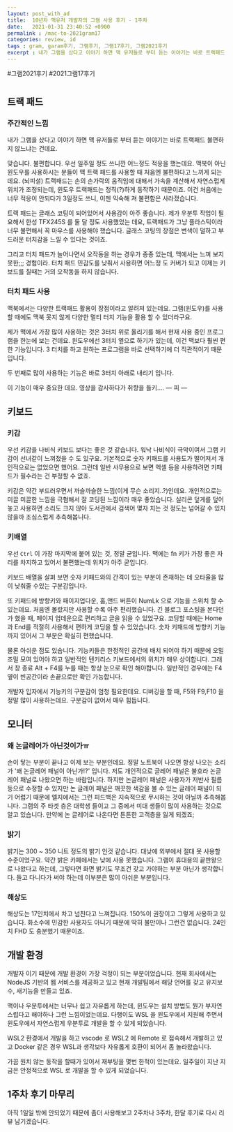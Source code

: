 ```yaml
---
layout: post_with_ad
title:  10년차 맥유저 개발자의 그램 사용 후기 - 1주차
date:   2021-01-31 23:40:52 +0900
permalink : /mac-to-2021gram17
categories: review, id
tags : gram, garam후기, 그램후기, 그램17후기, 그램2021후기
excerpt : 내가 그램을 샀다고 이야기 하면 맥 유저들로 부터 듣는 이야기는 바로 트랙패드 불편하지 않느냐는 건데요.
---
```


\#그램2021후기 \#2021그램17후기

# 
## 트랙 패드

### 주간적인 느낌

내가 그램을 샀다고 이야기 하면 맥 유저들로 부터 듣는 이야기는 바로 트랙패드 불편하지 않느냐는 건데요.

맞습니다. 불편합니다. 우선 일주일 정도 쓰니깐 어느정도 적응을 했는데요. 맥북이 아닌 윈도우를 사용하시는 분들이 맥 트랙 패드를 사용할 때 처음엔 불편하다고 느끼게 되는데요. (뇌피셜) 트랙패드는 손의 손가락의 움직임에 대해서 가속을 계산해서 자연스럽게 위치가 조정되는데, 윈도우 트랙패드는 정직(?)하게 동작하기 때문이죠. 이건 처음에는 너무 적응이 안되다가 3일정도 쓰니, 이젠 익숙해 져 불편함은 사라졌습니다.

트랙 패드는 글래스 코팅이 되어있어서 사용감이 아주 좋습니다. 제가 우분투 작업이 필요해서 한성 TFX245S 를 둘 달 정도 사용했었는 데요, 트랙패드가 그냥 플라스틱이라 너무 불편해서 꼭 마우스를 사용해야 했습니다. 글래스 코팅의 장점은 변색이 덜하고 부드러운 터치감을 느낄 수 있다는 것이죠.

그리고 터치 패드가 늘어나면서 오작동을 하는 경우가 종종 있는데, 맥에서는 느껴 보지 못한;;; 경험이라. 터치 패드 민감도를 낮춰서 사용하면 어느정 도 커버가 되고 이제는 키보드를 칠때는 거의 오작동을 하지 않습니다.

### 터치 패드 사용

맥북에서는 다양한 트랙패드 활용이 장점이라고 알려져 있는데요. 그램(윈도우)를 사용할 때에도 맥북 못지 않게 다양한 멀티 터치 기능을 활용 할 수 있더라구요.

제가 맥에서 가장 많이 사용하는 것은 3터치 위로 올리기를 해서 현재 사용 중인 프로그램을 한눈에 보는 건데요. 윈도우에선 3터치 옆으로 하기가 있는데, 이건 맥보다 훨씬 편한 기능입니다. 3 터치를 하고 원하는 프로그램을 바로 선택하기에 더 직관적이기 때문입니다.

두 번째로 많이 사용하는 기능은 바로 3터치 아래로 내리기 입니다.

이 기능이 매우 중요한 데요. 영상을 감사하다가 취향을 들키.... — 피 —

## 키보드

### 키감

우선 키감을 나비식 키보드 보다는 좋은 것 같습니다. 워낙 나비식이 극악이여서 그램 키감이 선녀같이 느껴졌을 수 도 있구요. 기본적으로 숫자 키패드를 사용도가 떨어져서 개인적으로는 없었으면 했어요. 그런데 일반 사무용으로 보면 엑셀 등을 사용하려면 키패드가 필수라는 건 부정할 수 없죠.

키감은 약간 부드러우면서 까슬까슬한 느낌(이게 무슨 소리지..?)인데요. 개인적으로는 미끌 미끌한 느낌을 극혐해서 잘 코딩된 느낌이라 매우 좋았습니다. 실리콘 덮게를 덮어 놓고 사용하면 소리도 크지 않아 도서관에서 검색어 몇자 치는 것 정도는 넘어갈 수 있지 않을까 조심스럽게 추측해봅니다.

### 키배열

우선 `Ctrl` 이 가장 마지막에 붙어 있는 것, 정말 굳입니다. 맥에는 fn 키가 가장 좋은 자리를 차지하고 있어서 불편했는데 위치가 아주 굳입니다.

키보드 배열을 살펴 보면 숫자 키패드와의 간격이 있는 부분이 존재하는 데 오타율을 많이 낮춰줄 수있는 구분감입니다. 

또 키패드에 방향키와 패이지업다운, 홈,앤드 버튼이 NumLk 으로 기능을 스위치 할 수 있는데요. 처음엔 몰랐지만 사용할 수록 아주 편리했습니다. 긴 블로그 포스팅을 본다던가 했을 때, 페이지 업데운으로 편리하고 글을 읽을 수 있었구요. 코딩할 때에는 Home 과 End를 적절히 사용해서 편하게 코딩을 할 수 있었습니다. 숫자 키패드에 방향키 기능 까지 있어서 그 부분은 확실히 편했습니다.

물론 아쉬운 점도 있습니다. 기능키들은 한정적인 공간에 배치 되어야 하기 때문에 오밀 조밀 모여 있어야 하고 일반적인 텐키리스 키보드에서의 위치가 매우 상이합니다. 그래서 창 종료 Alt + F4를 누를 때는 항상 눈으로 확인 해야합니다. 일반적인 경우에는 F4 옆이 빈공간이라 손끝으로만 확인 가능합니다.

개발자 입자에서 기능키의 구분감이 엄청 필요한데요. 디버깅을 할 때, F5와 F9,F10 을 정말 많이 사용하는데요. 구분감이 없어서 매우 힘듭니다.

## 모니터

### 왜 논글레어가 아닌것이가ㅠ

손이 닿는 부분이 끝나고 이제 보는 부분인데요. 정말 노트북이 나오면 항상 나오는 소리가 '왜 논글레어 패널이 아닌가!?' 입니다. 저도 개인적으로 글레어 패널은 불호라 논글레어 패널로 나왔으면 하는 바람입니다. 하지만 논글레어 패널은 사용자가 저반사 필름 등으로 수정할 수 있지만 논 글레어 패널은 깨끗한 색감을 볼 수 있는 글레어 패널이 되기 어렵기 때문에 엘지에서는 그런 피드백은 지속적으로 무시하는 것이 아닐까 추측해봅니다. 그램의 주 타겟 층은 대학생 들이고 그 중에서 미대 생들이 많이 사용하는 것으로 알고 있습니다. 만약에 논 글레어로 나온다면 튼튼한 고객층을 잃게 되겠죠;

### 밝기

밝기는 300 ~ 350 니트 정도의 밝기 인것 같습니다. 대낮에 외부에서 절대 못 사용할 수준이었구요. 약간 밝은 카페에서는 낮에 사용 못했습니다. 그램이 휴대용의 끝판왕으로 나왔다고 하는데, 그렇다면 화면 밝기도 무조건 갖고 가야하는 부분 아닌가 생각합니다. 들고 다니다가 써야 하는데 이부분은 많이 아쉬운 부분입니다.

### 해상도

해상도는 17인치에서 차고 넘친다고 느껴집니다. 150%이 권장이고 그렇게 사용하고 있습니다. 화소수에 민감한 사용자도 아니기 때문에 딱히 불만이나 그런건 없습니다.  24인치 FHD 도 충분했기 때문이죠.

## 개발 환경

개발자 이기 때문에 개발 환경이 가장 걱정이 되는 부분이었습니다. 현재 회사에서는 NodeJS 기반의 웹 서비스를 제공하고 있고 현재 개발팀에서 해당 언어를 갖고 유지보수, 새기능을 만들고 있죠. 

맥이나 우분투에서는 너무나 쉽고 자유롭게 하는데, 윈도우는 설치 방법도 뭔가 부자연스럽다고 해야하나 그런 느낌이었는데요. 다행이도 WSL 을 윈도우에서 지원해 주면서 윈도우에서 자연스럽게 우분투로 개발을 할 수 있게 되었습니다.

WSL2 환경에서 개발을 하고 vscode 로 WSL2 에 Remote 로 접속해서 개발하고 있고 Docker 같은 경우 WSL과 생각보다 자유롭게 호환이 되어서 좀 놀라왔습니다.

가끔 원치 않는 동작을 할때가 있어서 재부팅을 몇번 한적이 있는데요. 일주일이 지난 지금은 안정적으로 WSL 로 개발을 할 수 있게 되었습니다.

## 1주차 후기 마무리

아직 1일일 밖에 안되었기 때문에 좀더 사용해보고 2주차나 3주차, 한달 후기로 다시 리뷰 남기겠습니다.